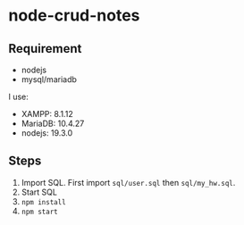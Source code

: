 #  node-crud-notes

## Requirement

* nodejs
* mysql/mariadb

I use:

* XAMPP: 8.1.12
* MariaDB: 10.4.27
* nodejs: 19.3.0

## Steps

1. Import SQL. First import `sql/user.sql` then `sql/my_hw.sql`.
2. Start SQL
3. `npm install`
4. `npm start`
